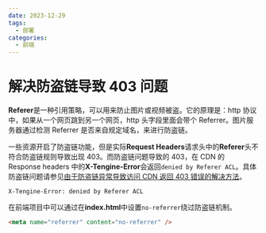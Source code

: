 ```yaml
---
date: 2023-12-29
tags:
  - 部署
categories:
  - 前端
---
```


# 解决防盗链导致 403 问题

**Referer**是一种引用策略，可以用来防止图片或视频被盗。它的原理是：http 协议中，如果从一个网页跳到另一个网页，http 头字段里面会带个 Referrer。图片服务器通过检测 Referrer 是否来自规定域名，来进行防盗链。

一些资源开启了防盗链功能，但是实际**Request Headers**请求头中的**Referer**头不符合防盗链规则导致出现 403。而防盗链问题导致的 403，在 CDN 的 Response headers 中的**X-Tengine-Error**会返回`denied by Referer ACL`。具体防盗链问题请参见[由于防盗链异常导致访问 CDN 返回 403 错误的解决方法](https://help.aliyun.com/zh/cdn/solution-to-403-error-return-of-access-alibaba-cloud-content-delivery-network-due-to-anti-leech-anomaly)。

```
X-Tengine-Error: denied by Referer ACL
```

在前端项目中可以通过在**index.html**中设置`no-referrer`绕过防盗链机制。

```html
<meta name="referrer" content="no-referrer" />
```

